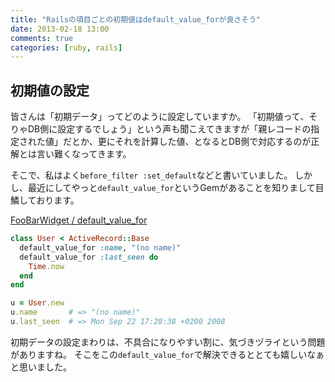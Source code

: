```yaml
---
title: "Railsの項目ごとの初期値はdefault_value_forが良さそう"
date: 2013-02-18 13:00
comments: true
categories: [ruby, rails]
---
```


## 初期値の設定

皆さんは「初期データ」ってどのように設定していますか。
「初期値って、そりゃDB側に設定するでしょう」という声も聞こえてきますが「親レコードの指定された値」だとか、更にそれを計算した値、となるとDB側で対応するのが正解とは言い難くなってきます。

そこで、私はよく`before_filter :set_default`などと書いていました。
しかし、最近にしてやっと`default_value_for`というGemがあることを知りまして目鱗しております。

[FooBarWidget / default_value_for](https://github.com/FooBarWidget/default_value_for)

``` ruby
class User < ActiveRecord::Base
  default_value_for :name, "(no name)"
  default_value_for :last_seen do
    Time.now
  end
end

u = User.new
u.name       # => "(no name)"
u.last_seen  # => Mon Sep 22 17:28:38 +0200 2008
```

初期データの設定まわりは、不具合になりやすい割に、気づきヅライという問題がありますね。
そこをこの`default_value_for`で解決できるととても嬉しいなぁと思いました。


